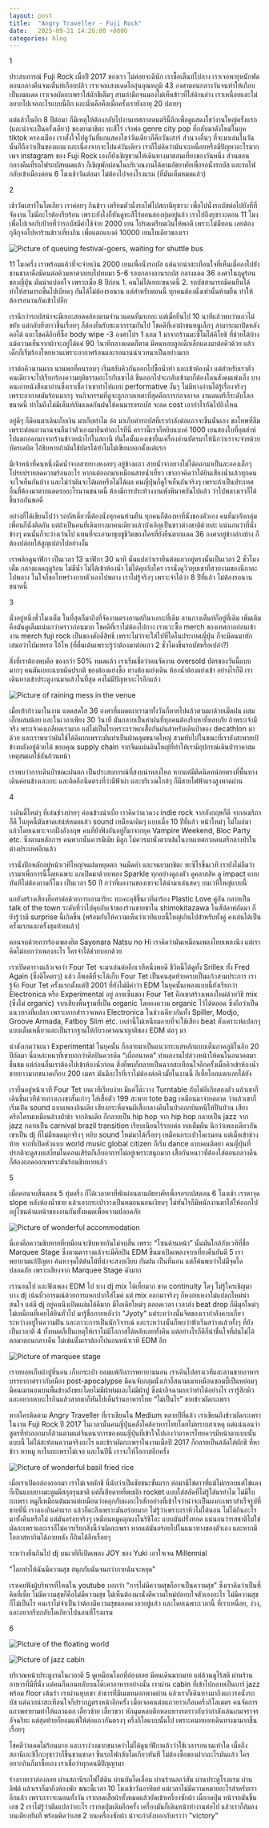 ```yaml
---
layout: post
title:  "Angry Traveller - Fuji Rock"
date:   2025-09-21 14:20:00 +0800
categories: blog
---
```


1

ประสบการณ์ Fuji Rock เมื่อปี 2017 ของเรา ไม่ค่อยจะดีนัก เราซื้อเต็นท์ไปกาง เราเจอพายุหนักพัดตอนกลางคืนจนเต็นท์เกือบปลิว เราเจอแสงแดดไออุ่นอุณหภูมิ 43 องศาตอนกลางวันจนทำให้เกือบเป็นลมแดด เราเจอผัดกะเพราใส่ผักชีเต็มๆ สามกำมือจนมองไม่เห็นข้าวที่ใส่ด้านล่าง เราเหนื่อยและไม่อยากไปเจออะไรแบบนี้อีก และนั่นคือคือเมื่อครั้งเรายังอายุ 20 ปลายๆ

แต่แล้วในอีก 8 ปีต่อมา ก็มีเหตุให้ต้องกลับไปงานเทศกาลดนตรีนี้อีกเพื่อดูแสดงโชว์งานใหญ่ครั้งแรก (และน่าจะเป็นครั้งเดียว) ของยามาชิตะ ทะสึโร่ เจ้าพ่อ genre city pop ที่กลับมาดังใหม่ในยุค tiktok ครองเมือง  เราตั้งใจไปดูวันที่แกแสดงโชว์วันเดียวก็คือวันเสาร์ ส่วนวงอื่นๆ ที่จะมาเล่นในวันนั้นก็ถือว่าเป็นของแถม  และเนื่องจากจะไปแค่วันเดียว เราก็ไม่คิดว่ามันจะเหนื่อยหรือมีปัญหาอะไรมาก เพจ instagram ของ Fuji Rock เองก็ยังเชิญชวนให้เดินทางมาตอนเที่ยงของวันหนึ่ง ส่วนตอนกลางคืนที่รถไฟรถบัสหมดแล้ว ก็เชิญพักผ่อนในบริเวณงานได้ตามอัธยาศัยเพื่อรอนั่งรถบัส และรถไฟกลับเข้าเมืองตอน 6 โมงเช้าวันต่อมา ไม่ต้องไปจองโรงแรม (ที่มันเต็มหมดแล้ว)

2

เช้าวันเสาร์ในโตเกียว เราค่อยๆ กินข้าว เตรียมตัวนั่งรถไฟไปสถานียุซาวะ เพื่อไปนั่งรถบัสต่อไปยังที่ที่จัดงาน ไม่มีอะไรต้องรีบร้อน เพราะยังไงก็ทันดูทะสึโร่ตอนสองทุ่มอยู่แล้ว  เราไปถึงยุซาวะตอน 11 โมงเพื่อไปเจอกับป้ายที่ว่ารถบัสมีค่าใช้จ่าย 2000 เยน โปรดเตรียมเงินให้พอดี เพราะไม่มีทอน  เลยต้องกุลีกุจอไปหาร้านข้าวเที่ยงกิน เพื่อแตกแบงค์ 10000 เยนใบเดียวของเรา 

![Picture of queuing festival-goers, waiting for shuttle bus](/assets/images/20250913_hotheetad.jpeg)

11 โมงครึ่ง เราพร้อมแล้วที่จะจ่ายเงิน 2000 เยนเพื่อนั่งรถบัส แต่ฉากน่าสะเทือนใจที่เห็นเมื่อลงไปยังชานชาลาคือมีคนต่อคิวมหาศาลทบไปทบมา 5-6 รอบกลางลานรถบัส กลางแดด 36 องศาในฤดูร้อนของญี่ปุ่น  มันน่าแปลกใจ เพราะเมื่อ 8 ปีก่อน 1. คนไม่ได้เยอะขนาดนี้ 2. รถบัสสามารถมีคนยืนได้ ทำให้สามารถขึ้นไปเบียดๆ กันได้ไม่ต้องรอนาน แต่สำหรับตอนนี้ ทุกคนต้องนั่งเท่านั้นห้ามยืน  ทำให้ต้องรอนานกันเข้าไปอีก

เรานึกว่ารถบัสน่าจะมีเยอะสอดคล้องตามจำนวนคนที่มาเยอะ แต่เมื่อยืนไป 10 นาทีแล้วพบว่าแถวไม่ขยับ แต่กลับยิ่งยาวขึ้นเรื่อยๆ ก็ต้องยิ้มรับชะตากรรมกันไป  โชคดีที่เอาผ้าขนหนูเล็กๆ สามารถมาปิดหลังคอได้ และโชคดีอีกที่ซื้อ body wipe -3 องศาโปร 1 แถม 1 มาจากร้านมะซึโมโต้คิโยชิ ที่ช่วยได้บ้างแม้ความเย็นจากผ้าจะอยู่ได้แค่ 90 วินาทีกลางแดดก็ตาม มีคนหอบลูกเด็กเล็กแดงมาต่อคิวด้วย แล้วเด็กก็เริ่มร้องโหยหวนเพราะอากาศร้อนและรอนานน่าเวทนาเป็นอย่างมาก 

เราต่อคิวนานมาก นานพอที่คนรอบๆ เริ่มสลับคิวกันออกไปซื้อน้ำท่า และเข้าห้องน้ำ  แต่สำหรับเราตัวคนเดียวจะไปเรียกร้องความยุติธรรมอะไรกับเขาได้ ขืนออกไปจะกลับเข้ามาก็ต้องโดนสังคมเพ่งเล็ง บางคนเอาหนังสือมาอ่านซึ่งเราเชื่อว่าเขาทำไปแบบ performative งั้นๆ ไม่มีทางอ่านได้รู้เรื่องจริงๆ เพราะอากาศมันร้อนมากๆ จนกิจกรรมที่ดูจะถูกกาลเทศะที่สุดคือการก่อจลาจล  งานดนตรีก็ระดับโลกขนาดนี้ ทำไมถึงไม่มีเต็นท์กันแดดกันฝนให้คนมารอรถบัส จะลด cost เอากำไรกันไปถึงไหน

อยู่ดีๆ ก็มีคนมาเดินเก็บเงิน มาเก็บทำไม อ๋อ มาเก็บค่ารถบัสที่เรากำลังต่อแถวจะขึ้นนั่นเอง ขอโทษที่ลืมเพราะต่อแถวนานจนลืมว่าตัวเองมายืนทำอะไรที่นี่  คราวนี้เราก็หยิบแบงค์ 1000 เยนสองใบที่อุตส่าห์ไปแตกออกมาจากร้านข้าวหน้าไก่ในสถานี  ทันใดนั้นเองเขายื่นเครื่องอ่านบัตรมาให้นึกว่าเราจะจ่ายด้วยบัตรเดบิต ไอ้ชิบหายถ้ามันใช้บัตรได้ทำไมไม่เขียนบอกตั้งแต่แรก

มีเจ้าหน้าที่คนหนึ่งฉีดน้ำจากสายยางหงอยๆ อยู่ข้างแถว สายน้ำจากยางไม่ได้ออกมาเป็นละอองเล็กๆ โปรยปรายลดความร้อนอะไร หากแต่ออกมาเหมือนสายน้ำเยี่ยว เขาอาจคิดว่าได้ยินเสียงน้ำแล้วทุกคนจะใจเย็นกันบ้าง  และไม่ว่ามันจะได้ผลหรือไม่ได้ผล คนญี่ปุ่นก็ดูใจเย็นกันจริงๆ เพราะถ้าเป็นประเทศอื่นที่ต้องมาตากแดดรออะไรนานขนาดนี้ ต้องมีการประท้วงงานพังพินาศกันไปแล้ว  ว่าไปพลางเราก็ได้ขึ้นรถกันพอดี

อย่างที่ได้เขียนไปว่า รถบัสเดี๋ยวนี้ต้องนั่งทุกคนห้ามยืน ทุกคนก็ต้องหาที่นั่งของตัวเอง  คนที่มากับกลุ่มเพื่อนก็นั่งติดกัน  แต่ถ้าเป็นคนที่เดินทางมาคนเดียวแล้วบังเอิญเป็นชาวต่างชาติด้วยล่ะ แน่นอนว่าที่นั่งข้างๆ คนนั้นก็จะว่างเว้นไป แทนที่จะเอามาชุบชูชีวิตของใครที่ยังยืนตากแดด 36 องศาอยู่ข้างล่างบ้าง ก็ต้องปล่อยให้สูญเปล่าไปอย่างงั้น

เราพลิกดูนาฬิกา เป็นเวลา 13 นาฬิกา 30 นาที นั่นแปลว่าเรายืนต่อแถวอยู่ตรงนั้นเป็นเวลา 2 ชั่วโมงเต็ม กลางแดดฤดูร้อน ไม่มีน้ำ ไม่ได้เข้าห้องน้ำ ไม่ได้คุยกับใคร  เรานั่งดูวิวหุบเขาที่สวยงามของนีกาตะไปพลาง ในใจก็ขอโทษร่างกายตัวเองไปพลาง เราไม่รู้จริงๆ เพราะจำได้ว่า 8 ปีที่แล้ว ไม่ต้องรอนานขนาดนี้

3

นั่งอยู่หนึ่งชั่วโมงเต็ม ในที่สุดก็มาถึงที่จัดงานตรงลานสกีนาเอบะที่เดิม  ลานกางเต็นท์ก็อยู่ที่เดิม เพิ่มเติมคือมันดูเต็มแน่นกว่าคราวก่อนมาก โชคดีที่เราไม่ต้องไปกาง  เราแวะซื้อ merch ของเทศกาลก่อนเข้างาน  merch fuji rock เป็นของศักดิ์สิทธิ์ เพราะไม่ว่าจะใส่ไปที่ใดในประเทศญี่ปุ่น ก็จะมีคนมาทักเสมอว่าไปมาหรอ โอ้โห (ที่ตื่นเต้นเพราะรู้ว่าต้องมาต่อแถว 2 ชั่วโมงขึ้นรถบัสหรือเปล่า?) 

สิ่งที่เราต้องพบคือ ของกว่า 50% หมดแล้ว เราเริ่มเชื่อว่าคนจัดงาน oversold บัตรของวันนี้แบบมากๆ คนมันเยอะแบบผิดปรกติ ของต้องแย่งซื้อ ทางต้องแย่งเดิน ห้องน้ำต้องแย่งเข้า  อย่างไรก็ดี เราเดินทางเข้าประตูงานมาแล้วในที่สุด คงไม่มีปัญหาอะไรอีกแล้ว

![Picture of raining mess in the venue](/assets/images/20250921_damnitrain.jpeg)

เมื่อเท้าก้าวมาในงาน แดดสดใส 36 องศาที่แผดเผาเรามาทั้งวันก็หายไปแล้วตามมาด้วยเม็ดฝน ผสมเล็กผสมน้อย และในเวลาเพียง 30 วินาที มันกลายเป็นห่าฝนที่ทุกคนต้องรีบหาที่หลบภัย ถ้าพระเจ้ามีจริง พระเจ้าคงเกลียดเรามาก  แต่ไม่เป็นไรเพราะเราพกเสื้อกันฝนสำหรับเดินป่าของ decathlon มาด้วย และเราพบว่ามันใช้ได้ดีมากเพราะมันทำเป็นผ้าคลุมขนาดใหญ่ สวมทับไปในขณะที่เรายังสะพายเป้ข้างหลังอยู่ด้วยได้ ขอบคุณ supply chain จากจีนแผ่นดินใหญ่ที่ทำให้เรามีอุปกรณ์เดินป่าราคาสมเหตุสมผลใช้กันถ้วนหน้า

เราพบว่าการเดินป่าขณะฝนตก เป็นประสบการณ์ที่สงบน่าหลงใหล หากแต่มีติดนิดหน่อยตรงที่พื้นทางเดินค่อนข้างเละเทะ และติดอีกนิดตรงที่ว่ามีฟ้าผ่า และบริเวณใกล้ๆ ก็มีสายไฟฟ้าแรงสูงพาดผ่าน

4

วงอินดี้ใหม่ๆ ที่เล่นช่วงบ่ายๆ ค่อนข้างน่าเบื่อ เราคิดว่าแวดวง indie rock จากอังกฤษก็ดี จากอเมริกาก็ดี ในยุคนี้มันขาดเสน่ห์หมดแล้ว  sound เหมือนเดิมๆ แบบเมื่อ 10 ปีที่แล้ว   หน้าใหม่ๆ ไม่โผล่มาแล้วโดยเฉพาะจากฝั่งอังกฤษ  คนที่ยังฟังกันอยู่ก็มาจากยุค Vampire Weekend, Bloc Party etc. ซึ่งตามหลักการ คนพวกนั้นควรมีเมีย มีลูก ไม่ควรมานั่งตากฝนในงานเทศกาลดนตรีกลางป่าในต่างประเทศอีกแล้ว

เรานั่งปักหลักอยู่หน้าเวทีใหญ่จนฝนหยุดตก จนมืดค่ำ และจนยามาชิตะ ทะซึโรขึ้นเวที เรายังไม่ลืมว่าเรามาเพื่อการนี้โดยเฉพาะ แกเปิดมาด้วยเพลง Sparkle  ทุกอย่างดูลงตัว ดูคลาสสิค ดู impact แบบทันทีไม่ต้องถามกี่โมง  เป็นเวลา 50 ปี กว่าที่ผลงานของเขาจะได้นำมาเล่นสดๆ บนเวทีใหญ่แบบนี้

แกยังสร้างเสียงฮือฮาต่อด้วยการเอามาริยะ ทะเคะอุชิขึ้นเวทีมาร้อง Plastic Love คู่กัน กลายเป็น talk of the town ระดับที่ว่าไปคุยกับเจ้าของร้านขายชาใน shimokitazawa ในสัปดาห์ถัดมา ก็ยังรู้ว่ามี surprise นี้เกิดขึ้น (พร้อมกับให้ความเห็นว่าเวทีแบบนี้ใหญ่เกินไปสำหรับทั้งคู่ คงเล่นได้เป็นครั้งแรกและครั้งสุดท้ายแล้ว)

คอนจบด้วยการร้องเพลงฮิต Sayonara Natsu no Hi เราคิดว่ามันเหมือนเพลงไทยเพลงนึง แต่เราคิดไม่ออกว่าเพลงอะไร ใครจำได้ช่วยบอกด้วย

เราเปิดตารางแล้วเจอว่า Four Tet จะมาเล่นต่ออีกเวทีหนึ่งพอดี  ชีวิตนี้ได้ดูทั้ง Srillex ทั้ง Fred Again (ซึ่งดีโคตรๆ) แล้ว  ก็พอดีที่จะได้เก็บ Four Tet เป็นคนสุดท้ายครบเป็นแก้วสามประการ  เรารู้จัก Four Tet ครั้งแรกตั้งแต่ปี 2001 ที่ยังไม่มีคำว่า EDM  ในยุคนั้นเพลงแบบนี้ยังเรียกว่า Electronica หรือ Experimental อยู่  ลายเซ็นของ Four Tet คือเขาสร้างเพลงใหม่ด้วยวิธี mix (ซึ่งไม่ organic) จากเสียงพื้นฐานที่เป็น organic โดยคงความ organic ไว้ได้ตลอด ซึ่งถือว่าเป็นแนวทางที่แปลก เพราะหากสำรวจเพลง Electronica ในช่วงเดียวกันทั้ง Spiller, Modjo, Groove Armada, Fatboy Slim etc. เหล่านี้ไม่เหนียมอายที่จะใช้เสียง beat สังเคราะห์แปลกๆ แบบเต็มเหนี่ยวและเป็นรากฐานให้กับวงศาคณาญาติของ EDM ต่อๆ มา

น่าสังเกตว่าแนว Experimental ในยุคนั้น ก็กลายมาเป็นแนวกระแสหลักแบบเต็มภาคภูมิในอีก 20 ปีถัดมา นี่แหล่ะหนาที่เขาบอกว่าศิลปินควรคิด “เผื่ออนาคต” ทำผลงานไปล่วงหน้าให้คนในอนาคตมาชื่นชม แต่ก่อนอื่นเราต้องไปเข้าห้องน้ำก่อน สิ่งที่พบก็กลายเป็นฉากสะเทือนใจอีกครั้งเมื่อคิวเข้าห้องน้ำชายยาวมากขนาดเกือบ 200 เมตร  มันมีอะไรที่เราไม่ต้องต่อคิวมั้ยในงานนี้ อีเหี้ยโลกแตกเลยได้ยัง

เรายืนอยู่หน้าเวที Four Tet บนเวทีเรียบง่าย มีแค่โต๊ะวาง Turntable กับไฟอีเกียสองตัว แล้วเขาก็เดินขึ้นเวทีด้วยกางเกงขาสั้นเก่าๆ ใส่เสื้อตัว 199 สะพาย tote bag เหมือนมาจ่ายตลาด  ว่าแล้วเขาก็เริ่มเปิด sound แบบเพลงอินเดีย เสียงกระหึ่มจนผีเสื้อกลางคืนในป่าออกบินหนีให้ปั่นป่วน เสียงครึกโครมเหมือนล้างป่าช้า  จากอินเดีย ก็กลายเป็น hip hop จาก hip hop กลายเป็น jazz จาก jazz กลายเป็น carnival brazil  transition เรียบเนียนไร้รอยต่อ ทอเต็มผืน นึกว่าเพลงเดียวกัน  เขาเป็น dj ที่ไม่มีหมดมุกจริงๆ  หยิบ sound ใหม่มาได้เรื่อยๆ เหมือนกระเป๋าโดเรมอน  แต่เมื่อเข้าช่วงท้าย จากที่เปิดหัวแบบ world music global citizen ก็เริ่ม dance แบบคนติดยา คนญี่ปุ่นที่ปรกติจะดูสงบเสงี่ยมในคอนเสิร์ตก็เก็บอาการไม่อยู่เพราะสนุกมาก เสื้อกันหนาวที่ต้องใส่ตอนกลางคืน ก็ต้องถอดออกเพราะมันร้อนชิบหายแล้ว

5

เมื่อคอนจบสิ้นตอน 5 ทุ่มครึ่ง ก็ได้เวลาหาที่พักผ่อนตามอัธยาศัยเพื่อรอรถบัสตอน 6 โมงเช้า เราหาจุด slope หลังห้องน้ำชาย แล้วเอากระเป๋าวางเป็นหมอนนอนเงียบๆ  ไม่ทันไรก็มีพนักงานมาไล่ให้ออกไปอยู่โซนด้านหน้าของงานกันทั้งหมดเพื่อความปลอดภัย

![Picture of wonderful accommodation](/assets/images/20250921_tryingtosleep.jpeg)

นี่เองคือความชิบหายที่เหมือนจะชิบหายกันไม่จบสิ้น เพราะ “โซนด้านหน้า” นั้นมันใกล้กับเวทีที่ชื่อ Marquee Stage ซึ่งตามตารางแล้วจะมีศิลปิน EDM ขึ้นมาเปิดเพลงจากเที่ยงคืนยันตี 5  เราพยายามแก้ปัญหา ค้นหาจุดใต้ต้นไม้ที่น่าจะสงบเงียบ กันฝน เป็นที่นอน  แต่ก็ค้นพบว่าไม่มีจุดใดปลอดภัย เพราะเสียงจาก Marquee Stage ดังมาก

เรานอนไป และฟังเพลง EDM ไป บาง dj mix ได้เหี้ยมาก ขาด continuity ใดๆ ไม่รู้ใครเชิญมา  บาง dj เน้นบิ้วอารมณ์ด้วยการแหกปากใส่ไมค์ แต่ mix ออกมาจริงๆ ก็หงอยเหงาไม่แปลกใหม่น่าสนใจ  แต่มี dj อยู่คนนึงเปิดแผ่นได้ดีมาก มีไอเดียใหม่ๆ ตลอดเวลา เวลาส่ง beat drop ก็มีมุกใหม่ๆ ไม่เหมือนที่เคยได้ยินทั่วไป มารู้ชื่อภายหลังว่า “Jyoty"  แต่ระหว่างนั้นจิตของเรากำลังคาบเกี่ยวระหว่างอยู่ในความฝัน และภาวะการเป็นนักวิจารณ์  และระหว่างนั้นก็พบว่าฟ้าเริ่มสว่างแล้วทั้งๆ ที่ยังเป็นเวลาตี 4 ทั้งหมดก็เป็นเหตุให้เราไม่มีโอกาสได้หลับเลยทั้งคืน  แต่อย่างไรก็ดีก็น่าชื่นใจที่ฝนไม่ได้ตกมาตอนกลางคืน ไม่เช่นนั้นเราต้องไปนอนหน้าเวที EDM อีก

![Picture of marquee stage](/assets/images/20250921_marqueestage.jpeg)

เราทยอยเก็บผ้าปูที่นอน เก็บกระเป๋า ยอมแพ้กับการพยายามนอน  เราเดินไปตรงเวทีและลานขายอาหาร บรรยากาศราวกับเมือง post-apocalypse มีคนจับกลุ่มนั่งเก้าอี้สนามเมาเหมือนซอมบี้เป็นหย่อมๆ มีคนเมานอนบนพื้นข้างถังขยะโดยไม่มีผ้าห่มและไม่มีผ้าปู ซึ่งน่าอิจฉามากว่าทำได้อย่างไร  เรารู้สึกหิวและอยากหาอะไรกินแล้วสายตาก็หันไปเห็นร้านอาหารไทย “ไม่เป็นไร” ขายข้าวผัดกะเพรา

หากใครติดตาม Angry Traveller ที่เราเขียนใน Medium หลายปีที่แล้ว เราเขียนถึงข้าวผัดกะเพราในงาน Fuji Rock ปี 2017 ในเวลานั้นคนญี่ปุ่นคลั่งไคล้อาหารไทยโดยไม่ทราบสาเหตุ แต่แน่นอนว่าสูตรที่ทำออกมาก็ล้วนตามแต่จินตนาการของคนญี่ปุ่นที่เข้าใจไปเองว่าอาหารไทยควรมีหน้าตาแบบนั้นแบบนี้ ไม่ได้สะท้อนความจริงอะไร และข้าวผัดกะเพราในงานเมื่อปี 2017 ก็กลายเป็นสลัดใส่ผักชี ที่หาข้าว หาหมู หาใบกะเพราไม่เจอ และในปีนี้ เราจะให้โอกาสอีกครั้ง

![Picture of wonderful basil fried rice](/assets/images/20250921_basilrice.jpeg)

เมื่อเราเปิดกล่องออกมา เราไม่เจอผักชี นี่นับว่าเป็นชัยชนะขั้นแรก ต่อมามีไข่ดาวที่แม้ไม่กรอบแต่ไข่แดงก็เป็นแบบยางมะตูมมีสกุลรุนชาติ แต่ก็เสียดายที่พบผัก rocket แบบใส่สลัดที่ไม่รู้ใส่มาทำไม ไม่มีใบกะเพรา หมูก็เหมือนต้มมาแต่เหมือนว่าคลุกกับผงอะไรสักอย่างที่เข้าใจว่าน่าจะเป็นผงกะเพราสำเร็จรูปที่ขายที่นี่  เราลองกินคำแรก แล้วก็ตะลึงเพราะมันอร่อยมาก ไม่รู้ว่าเพราะเราหิวไม่ได้นอน ไม่ได้กินอะไรมาทั้งคืนหรือไม่  แต่มันอร่อยจริงๆ เหมือนหมูคลุกผงโนริชิโอะ แบบมันฝรั่งทอด  แน่นอนว่ารสชาติไม่ใช่ผัดกะเพราและเราก็ไม่ควรเรียกสิ่งนี้ว่าผัดกะเพรา  หากแต่มันอร่อยไปในแนวทางของตัวเอง และหากมีโอกาสหากินได้ภายหลัง ก็กินได้อีกเรื่อยๆ

ระหว่างยืนกินไป dj บนเวทีก็เปิดเพลง JOY ของ Yuki เอาใจเจน Millennial 

"โลกทำให้ฉันมีความสุข 
สนุกกับฉันจนกว่ากายฉันจะหยุด"

เราเคยฟังผู้บริหารที่ไหนใน youtube บอกว่า “การไม่มีความสุขก็อาจเป็นความสุข”  ซึ่งเราคิดว่าเป็นที่คิดที่เหี้ย ไม่มีความสุขก็คือไม่มีความสุข ไม่เห็นต้องมานั่งตีความใหม่ปลอบใจตัวเองอะไร ไม่มีความสุขก็ไม่เป็นไร คนเราไม่จำเป็นว่าต้องมีความสุขตลอดเวลาอยู่แล้ว และโดยเฉพาะเวลานี้ ที่เราเหนื่อย, ง่วง, และอยากรีบกลับโตเกียวไปนอนที่โรงแรม

6

![Picture of the floating world](/assets/images/20250921_floatingworld.jpeg)

![Picture of jazz cabin](/assets/images/20250921_jazzcabin.jpeg)

บริเวณหน้าประตูงานในเวลาตี 5 ดูเหมือนโลกที่ล่องลอย มีคนเดินมากมาย แต่ล้วนดูไร้สติ  ผ่านร้านอาหารที่มีที่นั่ง แต่คนก็นอนหลับบนโต๊ะคาอาหารอย่างนั้น เราผ่าน cabin ที่เข้าไปกลายเป็นบาร์ jazz พร้อม floor เต้นรำ เราผ่านหุบเขา ลำธารที่มีเมฆหมอกพาดผ่าน แล้วเราก็เดินทางมาถึงแถวรอนั่งรถบัส แต่ฉากน่าสะเทือนใจก็ปรากฏตรงหน้าอีกครั้ง เมื่อเจอคนต่อแถวยาวเกือบครึ่งกิโลเมตร  คนจัดการแถวพยายามทำให้แถวแตก เลี้ยวซ้าย เลี้ยวขวา หักมุมหลบตึกหลบทางรถราวกับว่ากำลังเล่นเกมจราจรอัจฉริยะ แต่สุดท้ายก็ยอมแพ้ให้ต่อแถวกันตรงๆ ครึ่งกิโลแบบนั้นไป เพราะคนทยอยเดินทางมามากขึ้นเรื่อยๆ

โชคดีว่าแดดไม่ร้อนมาก และเราง่วงมากขนาดว่าไม่ได้ดูนาฬิกาแล้วว่าใช้เวลารอนานเท่าใด เมื่อถึงสถานีเอะชิโกะยุซาว่าก็ขึ้นชานชาลา ขึ้นรถไฟกลับโตเกียวทันที  ไม่ต้องซื้อของฝากอะไรมันแล้ว ใครอยากกินก็มาซื้อเอง เราเชื่อว่าทุกคนมีปัญญามา

ร่างกายเราล่องลอย ผ่านสถานีรถไฟใต้ดิน ผ่านบันไดเลื่อน ผ่านร้านลอว์สัน ผ่านประตูโรงแรม ผ่านลิฟต์ แล้วเราก็มาถึงห้องพัก  ขณะนี้เวลา 10 โมงเช้าวันอาทิตย์ แต่เวลาไม่มีความหมายอะไรสำหรับเราอีกแล้ว เพราะเราจะนอนทั้งวัน  เราถอดเสื้อผ้าทั้งหมดแล้วยัดเข้าเครื่องซักผ้า เมื่อกดปุ่ม หน้าจอมันขึ้นเลข 2  เราไม่รู้ว่ามันแปลว่าอะไร เรากดปุ่มเดิมอีกครั้ง เครื่องมันก็เดินหน้าทำงานต่อไป แล้วเราก็ล้มลงบนเตียงทันที  พร้อมคิดว่าเลข 2 บนเครื่องซักผ้า น่าจะกำลังบอกกับเราว่า "victory"
